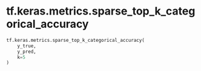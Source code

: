 <div itemscope itemtype="http://developers.google.com/ReferenceObject">
<meta itemprop="name" content="tf.keras.metrics.sparse_top_k_categorical_accuracy" />
<meta itemprop="path" content="Stable" />
</div>

# tf.keras.metrics.sparse_top_k_categorical_accuracy

``` python
tf.keras.metrics.sparse_top_k_categorical_accuracy(
    y_true,
    y_pred,
    k=5
)
```

